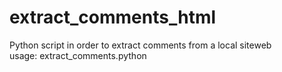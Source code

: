 # extract_comments_html
Python script in order to extract comments from a local siteweb    
usage: extract_comments.python <dirname> 
